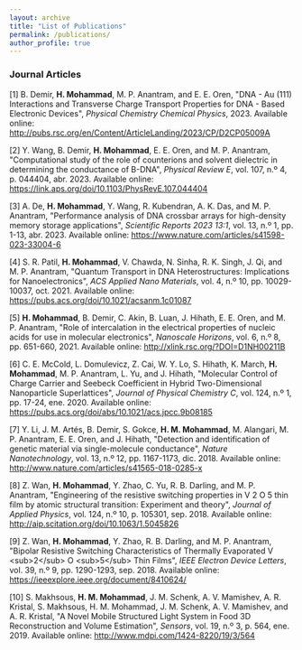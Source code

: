 ```yaml
---
layout: archive
title: "List of Publications"
permalink: /publications/
author_profile: true
---
```


### Journal Articles

\[1\] B. Demir, **H. Mohammad**, M. P. Anantram, and E. E. Oren, "DNA - Au (111) Interactions and Transverse Charge Transport Properties for DNA - Based Electronic Devices", *Physical Chemistry Chemical Physics*, 2023. Available online: <a href="http://pubs.rsc.org/en/Content/ArticleLanding/2023/CP/D2CP05009A" class="uri" class="uri">http://pubs.rsc.org/en/Content/ArticleLanding/2023/CP/D2CP05009A</a>

\[2\] Y. Wang, B. Demir, **H. Mohammad**, E. E. Oren, and M. P. Anantram, "Computational study of the role of counterions and solvent dielectric in determining the conductance of B-DNA", *Physical Review E*, vol. 107, n.º 4, p. 044404, abr. 2023. Available online: <a href="https://link.aps.org/doi/10.1103/PhysRevE.107.044404" class="uri" class="uri">https://link.aps.org/doi/10.1103/PhysRevE.107.044404</a>

\[3\] A. De, **H. Mohammad**, Y. Wang, R. Kubendran, A. K. Das, and M. P. Anantram, "Performance analysis of DNA crossbar arrays for high-density memory storage applications", *Scientific Reports 2023 13:1*, vol. 13, n.º 1, pp. 1-13, abr. 2023. Available online: <a href="https://www.nature.com/articles/s41598-023-33004-6" class="uri" class="uri">https://www.nature.com/articles/s41598-023-33004-6</a>

\[4\] S. R. Patil, **H. Mohammad**, V. Chawda, N. Sinha, R. K. Singh, J. Qi, and M. P. Anantram, "Quantum Transport in DNA Heterostructures: Implications for Nanoelectronics", *ACS Applied Nano Materials*, vol. 4, n.º 10, pp. 10029-10037, oct. 2021. Available online: <a href="https://pubs.acs.org/doi/10.1021/acsanm.1c01087" class="uri" class="uri">https://pubs.acs.org/doi/10.1021/acsanm.1c01087</a>

\[5\] **H. Mohammad**, B. Demir, C. Akin, B. Luan, J. Hihath, E. E. Oren, and M. P. Anantram, "Role of intercalation in the electrical properties of nucleic acids for use in molecular electronics", *Nanoscale Horizons*, vol. 6, n.º 8, pp. 651-660, 2021. Available online: <a href="http://xlink.rsc.org/?DOI=D1NH00211B" class="uri" class="uri">http://xlink.rsc.org/?DOI=D1NH00211B</a>

\[6\] C. E. McCold, L. Domulevicz, Z. Cai, W. Y. Lo, S. Hihath, K. March, **H. Mohammad**, M. P. Anantram, L. Yu, and J. Hihath, "Molecular Control of Charge Carrier and Seebeck Coefficient in Hybrid Two-Dimensional Nanoparticle Superlattices", *Journal of Physical Chemistry C*, vol. 124, n.º 1, pp. 17-24, ene. 2020. Available online: <a href="https://pubs.acs.org/doi/abs/10.1021/acs.jpcc.9b08185" class="uri" class="uri">https://pubs.acs.org/doi/abs/10.1021/acs.jpcc.9b08185</a>

\[7\] Y. Li, J. M. Artés, B. Demir, S. Gokce, **H. M. Mohammad**, M. Alangari, M. P. Anantram, E. E. Oren, and J. Hihath, "Detection and identification of genetic material via single-molecule conductance", *Nature Nanotechnology*, vol. 13, n.º 12, pp. 1167-1173, dic. 2018. Available online: <a href="http://www.nature.com/articles/s41565-018-0285-x" class="uri" class="uri">http://www.nature.com/articles/s41565-018-0285-x</a>

\[8\] Z. Wan, **H. Mohammad**, Y. Zhao, C. Yu, R. B. Darling, and M. P. Anantram, "Engineering of the resistive switching properties in V 2 O 5 thin film by atomic structural transition: Experiment and theory", *Journal of Applied Physics*, vol. 124, n.º 10, p. 105301, sep. 2018. Available online: <a href="http://aip.scitation.org/doi/10.1063/1.5045826" class="uri" class="uri">http://aip.scitation.org/doi/10.1063/1.5045826</a>

\[9\] Z. Wan, **H. Mohammad**, Y. Zhao, R. B. Darling, and M. P. Anantram, "Bipolar Resistive Switching Characteristics of Thermally Evaporated V &lt;sub&gt;2&lt;/sub&gt; O &lt;sub&gt;5&lt;/sub&gt; Thin Films", *IEEE Electron Device Letters*, vol. 39, n.º 9, pp. 1290-1293, sep. 2018. Available online: <a href="https://ieeexplore.ieee.org/document/8410624/" class="uri" class="uri">https://ieeexplore.ieee.org/document/8410624/</a>

\[10\] S. Makhsous, **H. M. Mohammad**, J. M. Schenk, A. V. Mamishev, A. R. Kristal, S. Makhsous, H. M. Mohammad, J. M. Schenk, A. V. Mamishev, and A. R. Kristal, "A Novel Mobile Structured Light System in Food 3D Reconstruction and Volume Estimation", *Sensors*, vol. 19, n.º 3, p. 564, ene. 2019. Available online: <a href="http://www.mdpi.com/1424-8220/19/3/564" class="uri" class="uri">http://www.mdpi.com/1424-8220/19/3/564</a>

